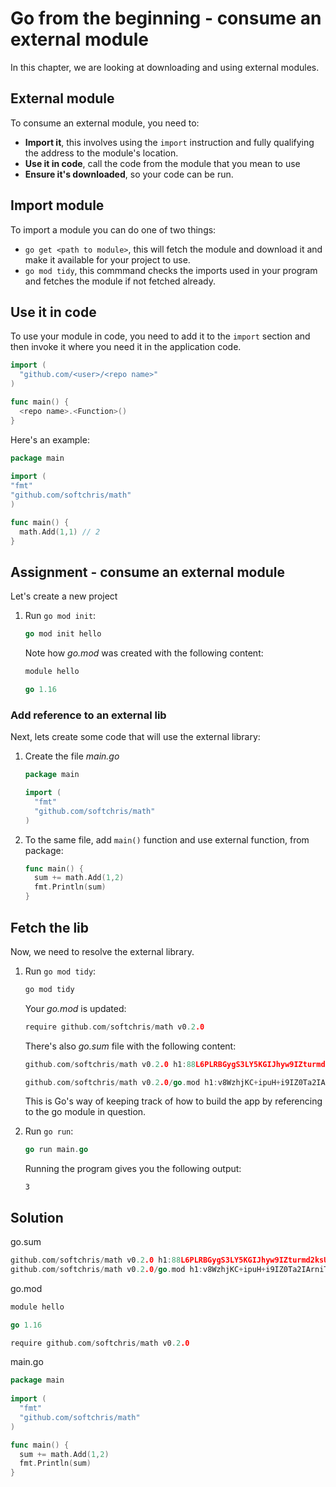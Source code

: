 # Go from the beginning - consume an external module

In this chapter, we are looking at downloading and using external modules.

## External module

To consume an external module, you need to:

- **Import it**, this involves using the `import` instruction and fully qualifying the address to the module's location.
- **Use it in code**, call the code from the module that you mean to use
- **Ensure it's downloaded**, so your code can be run.

## Import module

To import a module you can do one of two things:

- `go get <path to module>`, this will fetch the module and download it and make it available for your project to use.
- `go mod tidy`, this commmand checks the imports used in your program and fetches the module if not fetched already.

## Use it in code

To use your module in code, you need to add it to the `import` section and then invoke it where you need it in the application code.

```go
import (
  "github.com/<user>/<repo name>"
)

func main() {
  <repo name>.<Function>()
}
```

Here's an example:

```go
package main
    
import (
"fmt"
"github.com/softchris/math"
)

func main() {
  math.Add(1,1) // 2
}
```


## Assignment - consume an external module

Let's create a new project

1. Run `go mod init`:

    ```go
    go mod init hello
    ```

    Note how *go.mod* was created with the following content:

    ```go
    module hello
    
    go 1.16
    ```

### Add reference to an external lib

Next, lets create some code that will use the external library:

1. Create the file *main.go*

    ```go
    package main
    
    import (
      "fmt"
      "github.com/softchris/math"
    )
    ```

1. To the same file, add `main()` function and use external function, from package:

    ```go
    func main() {
      sum += math.Add(1,2)
      fmt.Println(sum)
    }
    ```

## Fetch the lib

Now, we need to resolve the external library. 

1. Run `go mod tidy`:
    
    ```bash
    go mod tidy
    ```

    Your *go.mod* is updated:

    ```go
    require github.com/softchris/math v0.2.0
    ```

    There's also *go.sum* file with the following content:

    ```go
    github.com/softchris/math v0.2.0 h1:88L6PLRBGygS3LY5KGIJhyw9IZturmd2ksU+p13OPa4=

    github.com/softchris/math v0.2.0/go.mod h1:v8WzhjKC+ipuH+i9IZ0Ta2IArniTP53gc5TgCINCqAo=
    ```

    This is Go's way of keeping track of how to build the app by referencing to the go module in question.

1. Run `go run`:

   ```go
   go run main.go
   ```

   Running the program gives you the following output:

   ```output
   3
   ```

## Solution

go.sum

```go
github.com/softchris/math v0.2.0 h1:88L6PLRBGygS3LY5KGIJhyw9IZturmd2ksU+p13OPa4=
github.com/softchris/math v0.2.0/go.mod h1:v8WzhjKC+ipuH+i9IZ0Ta2IArniTP53gc5TgCINCqAo=

```

go.mod

```go
module hello

go 1.16

require github.com/softchris/math v0.2.0

```

main.go 

```go
package main
    
import (
  "fmt"
  "github.com/softchris/math"
)

func main() {
  sum += math.Add(1,2)
  fmt.Println(sum)
}
```
